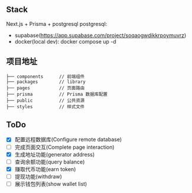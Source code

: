## Stack
Next.js + Prisma + postgresql
postgresql:
- supabase(https://app.supabase.com/project/soqaogwdikkrpoymuvrz)
- docker(local dev): docker compose up -d 

## 项目地址
```
├── components      // 前端组件
├── packages        // library 
├── pages           // 页面路由
├── prisma          // Prisma 数据库配置
├── public          // 公共资源
├── styles          // 样式文件
```

## ToDo

- [x] 配置远程数据库(Configure remote database)
- [ ] 完成页面交互(Complete page interaction)
- [x] 生成地址功能(generator address)
- [ ] 查询余额功能(query balance)
- [x] 赚取代币功能(earn token)
- [ ] 提现功能(withdraw)
- [ ] 展示钱包列表(show wallet list)
